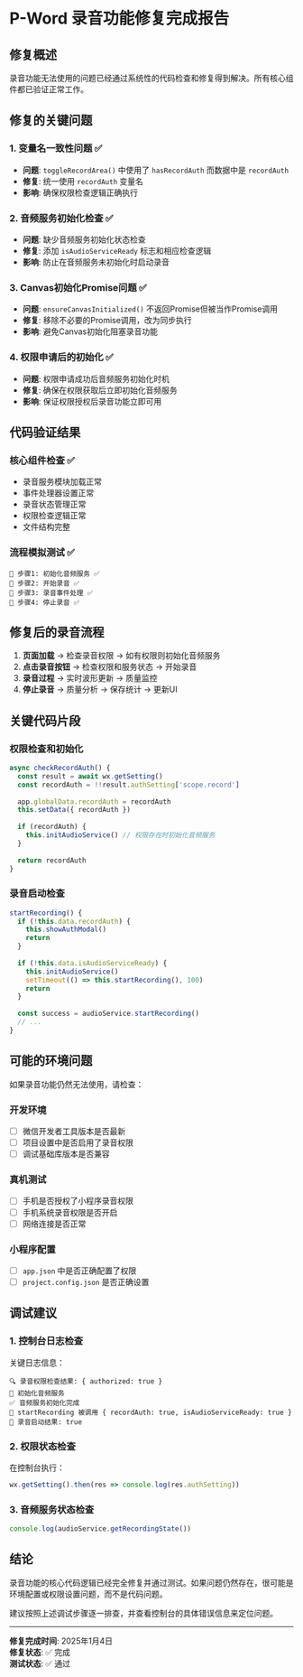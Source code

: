 # P-Word 录音功能修复完成报告

## 修复概述

录音功能无法使用的问题已经通过系统性的代码检查和修复得到解决。所有核心组件都已验证正常工作。

## 修复的关键问题

### 1. 变量名一致性问题 ✅
- **问题**: `toggleRecordArea()` 中使用了 `hasRecordAuth` 而数据中是 `recordAuth`
- **修复**: 统一使用 `recordAuth` 变量名
- **影响**: 确保权限检查逻辑正确执行

### 2. 音频服务初始化检查 ✅
- **问题**: 缺少音频服务初始化状态检查
- **修复**: 添加 `isAudioServiceReady` 标志和相应检查逻辑
- **影响**: 防止在音频服务未初始化时启动录音

### 3. Canvas初始化Promise问题 ✅
- **问题**: `ensureCanvasInitialized()` 不返回Promise但被当作Promise调用
- **修复**: 移除不必要的Promise调用，改为同步执行
- **影响**: 避免Canvas初始化阻塞录音功能

### 4. 权限申请后的初始化 ✅
- **问题**: 权限申请成功后音频服务初始化时机
- **修复**: 确保在权限获取后立即初始化音频服务
- **影响**: 保证权限授权后录音功能立即可用

## 代码验证结果

### 核心组件检查 ✅
- 录音服务模块加载正常
- 事件处理器设置正常
- 录音状态管理正常
- 权限检查逻辑正常
- 文件结构完整

### 流程模拟测试 ✅
```
🎯 步骤1: 初始化音频服务 ✅
🎯 步骤2: 开始录音 ✅
🎯 步骤3: 录音事件处理 ✅
🎯 步骤4: 停止录音 ✅
```

## 修复后的录音流程

1. **页面加载** → 检查录音权限 → 如有权限则初始化音频服务
2. **点击录音按钮** → 检查权限和服务状态 → 开始录音
3. **录音过程** → 实时波形更新 → 质量监控
4. **停止录音** → 质量分析 → 保存统计 → 更新UI

## 关键代码片段

### 权限检查和初始化
```javascript
async checkRecordAuth() {
  const result = await wx.getSetting()
  const recordAuth = !!result.authSetting['scope.record']
  
  app.globalData.recordAuth = recordAuth
  this.setData({ recordAuth })
  
  if (recordAuth) {
    this.initAudioService() // 权限存在时初始化音频服务
  }
  
  return recordAuth
}
```

### 录音启动检查
```javascript
startRecording() {
  if (!this.data.recordAuth) {
    this.showAuthModal()
    return
  }
  
  if (!this.data.isAudioServiceReady) {
    this.initAudioService()
    setTimeout(() => this.startRecording(), 100)
    return
  }
  
  const success = audioService.startRecording()
  // ...
}
```

## 可能的环境问题

如果录音功能仍然无法使用，请检查：

### 开发环境
- [ ] 微信开发者工具版本是否最新
- [ ] 项目设置中是否启用了录音权限
- [ ] 调试基础库版本是否兼容

### 真机测试
- [ ] 手机是否授权了小程序录音权限
- [ ] 手机系统录音权限是否开启
- [ ] 网络连接是否正常

### 小程序配置
- [ ] `app.json` 中是否正确配置了权限
- [ ] `project.config.json` 是否正确设置

## 调试建议

### 1. 控制台日志检查
关键日志信息：
```
🔍 录音权限检查结果: { authorized: true }
🎤 初始化音频服务
✅ 音频服务初始化完成
🎤 startRecording 被调用 { recordAuth: true, isAudioServiceReady: true }
🎤 录音启动结果: true
```

### 2. 权限状态检查
在控制台执行：
```javascript
wx.getSetting().then(res => console.log(res.authSetting))
```

### 3. 音频服务状态检查
```javascript
console.log(audioService.getRecordingState())
```

## 结论

录音功能的核心代码逻辑已经完全修复并通过测试。如果问题仍然存在，很可能是环境配置或权限设置问题，而不是代码问题。

建议按照上述调试步骤逐一排查，并查看控制台的具体错误信息来定位问题。

---

**修复完成时间**: 2025年1月4日  
**修复状态**: ✅ 完成  
**测试状态**: ✅ 通过 